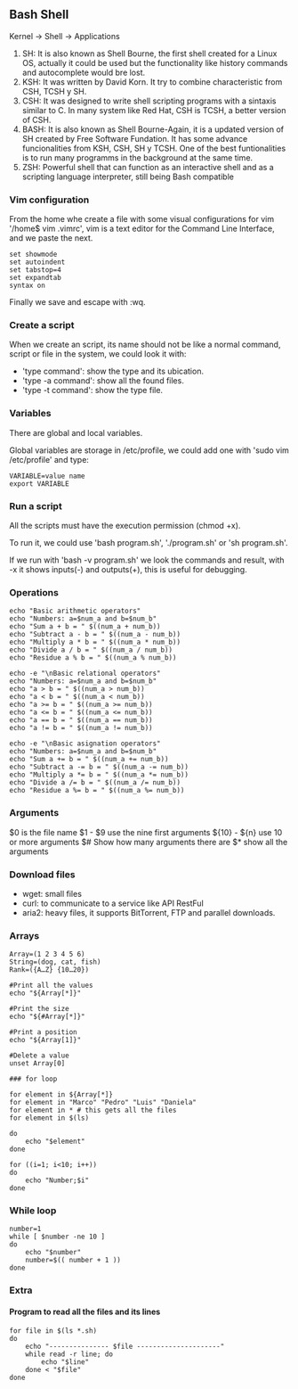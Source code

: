 ## Bash Shell

Kernel -> Shell -> Applications

1. SH: It is also known as Shell Bourne, the first shell created for a Linux OS, actually it could be used but the functionality like history commands and  autocomplete would bre lost.
2. KSH: It was written by David Korn. It try to combine characteristic from CSH, TCSH y SH.
3. CSH: It was designed to write shell scripting programs with a sintaxis similar to C. In many system like Red Hat, CSH is TCSH, a better version of CSH.
4. BASH: It is also known as Shell Bourne-Again, it is a updated version of SH created by Free Software Fundation. It has some advance funcionalities from KSH, CSH, SH y TCSH. One of the best funtionalities is to run many programms in the background at the same time.
5. ZSH: Powerful shell that can function as an interactive shell and as a scripting language interpreter, still being Bash compatible

### Vim configuration
From the home whe create a file with some visual configurations for vim '/home$ vim .vimrc', vim is a text editor for the Command Line Interface, and we paste the next.

```
set showmode
set autoindent
set tabstop=4
set expandtab
syntax on
```

Finally we save and escape with :wq.

### Create a script

When we create an script, its name should not be like a normal command, script or file in the system, we could look it with:

- 'type command': show the type and its ubication.
- 'type -a command': show all the found files.
- 'type -t command': show the type file.

### Variables

There are global and local variables.

Global variables are storage in /etc/profile, we could add one with 'sudo vim /etc/profile' and type:

```
VARIABLE=value name
export VARIABLE
```

### Run a script

All the scripts must have the execution permission (chmod +x).

To run it, we could use 'bash program.sh', './program.sh' or 'sh program.sh'.

If we run with 'bash -v program.sh' we look the commands and result, with -x it shows inputs(-) and outputs(+), this is useful for debugging.

### Operations

```
echo "Basic arithmetic operators"
echo "Numbers: a=$num_a and b=$num_b"
echo "Sum a + b = " $((num_a + num_b))
echo "Subtract a - b = " $((num_a - num_b))
echo "Multiply a * b = " $((num_a * num_b))
echo "Divide a / b = " $((num_a / num_b))
echo "Residue a % b = " $((num_a % num_b))

echo -e "\nBasic relational operators"
echo "Numbers: a=$num_a and b=$num_b"
echo "a > b = " $((num_a > num_b))
echo "a < b = " $((num_a < num_b))
echo "a >= b = " $((num_a >= num_b))
echo "a <= b = " $((num_a <= num_b))
echo "a == b = " $((num_a == num_b))
echo "a != b = " $((num_a != num_b))

echo -e "\nBasic asignation operators"
echo "Numbers: a=$num_a and b=$num_b"
echo "Sum a += b = " $((num_a += num_b))
echo "Subtract a -= b = " $((num_a -= num_b))
echo "Multiply a *= b = " $((num_a *= num_b))
echo "Divide a /= b = " $((num_a /= num_b))
echo "Residue a %= b = " $((num_a %= num_b))
```

### Arguments

$0 is the file name
$1 - $9 use the nine first arguments
${10} - ${n} use 10 or more arguments
$# Show how many arguments there are
$* show all the arguments

### Download files
- wget: small files
- curl: to communicate to a service like API RestFul
- aria2: heavy files, it supports BitTorrent, FTP and parallel downloads.

### Arrays

```
Array=(1 2 3 4 5 6)
String=(dog, cat, fish)
Rank=({A…Z} {10…20})

#Print all the values
echo "${Array[*]}"

#Print the size
echo "${#Array[*]}"

#Print a position
echo "${Array[1]}"

#Delete a value
unset Array[0]

### for loop

for element in ${Array[*]}
for element in "Marco" "Pedro" "Luis" "Daniela"
for element in * # this gets all the files
for element in $(ls)

do
    echo "$element"
done

for ((i=1; i<10; i++))
do
    echo "Number;$i"
done
```

### While loop

```
number=1
while [ $number -ne 10 ]
do
    echo "$number"
    number=$(( number + 1 ))
done
```

### Extra

#### Program to read all the files and its lines

```
for file in $(ls *.sh)
do
	echo "--------------- $file ---------------------"
	while read -r line; do
		echo "$line"
	done < "$file"
done
```